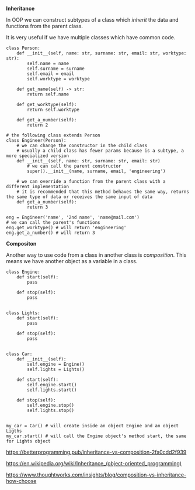 **Inheritance**

In OOP we can construct subtypes of a class which *inherit* the data and functions from the parent class.

It is very useful if we have multiple classes which have common code.

```
class Person:
    def __init__(self, name: str, surname: str, email: str, worktype: str):
        self.name = name
        self.surname = surname
        self.email = email
        self.worktype = worktype
	
    def get_name(self) -> str:
        return self.name
	
    def get_worktype(self):
        return self.worktype
	
    def get_a_number(self):
        return 2

# the following class extends Person
class Engineer(Person):
    # we can change the constructor in the child class
    # usually a child class has fewer params because is a subtype, a more specialized version
    def __init__(self, name: str, surname: str, email: str)
        # we can call the parent constructor
        super().__init__(name, surname, email, 'engineering')
	
    # we can override a function from the parent class with a different implementation
    # it is recommended that this method behaves the same way, returns the same type of data or receives the same input of data
    def get_a_number(self):
        return 3

eng = Engineer('name', '2nd name', 'name@mail.com')
# we can call the parent's functions
eng.get_worktype() # will return 'engineering'
eng.get_a_number() # will return 3
```

**Compositon**

Another way to use code from a class in another class is *composition*. This means we have another object as a variable in a class.

```
class Engine:
    def start(self):
        pass
	
    def stop(self):
        pass


class Lights:
    def start(self):
        pass
	
    def stop(self):
        pass


class Car:
    def __init__(self):
        self.engine = Engine()
        self.lights = Lights()
	
    def start(self):
        self.engine.start()
        self.lights.start()
	
    def stop(self):
        self.engine.stop()
	    self.lights.stop()


my_car = Car() # will create inside an object Engine and an object Ligths
my_car.start() # will call the Engine object's method start, the same for Lights object 
```

https://betterprogramming.pub/inheritance-vs-composition-2fa0cdd2f939

https://en.wikipedia.org/wiki/Inheritance_(object-oriented_programming)

https://www.thoughtworks.com/insights/blog/composition-vs-inheritance-how-choose
